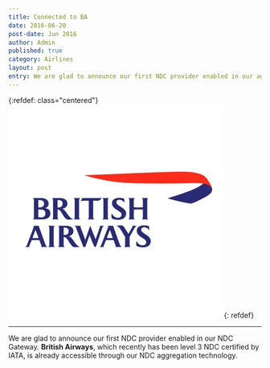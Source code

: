```yaml
---
title: Connected to BA
date: 2016-06-20
post-date: Jun 2016
author: Admin
published: true
category: Airlines
layout: post
entry: We are glad to announce our first NDC provider enabled in our aggregation gateway, British Airways, level 3 NDC certified by IATA.
---
```

{:refdef: class="centered"}
![Take out](/img/airlines/ba_425.jpg)
{: refdef}

---

We are glad to announce our first NDC provider enabled in our NDC Gateway. **British Airways**, which recently has been level 3 NDC certified by IATA, is already accessible through our NDC aggregation technology.
